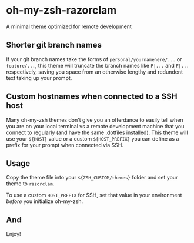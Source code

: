 # oh-my-zsh-razorclam
A minimal theme optimized for remote development

## Shorter git branch names

If your git branch names take the forms of `personal/yournamehere/...` or `feature/...`, this theme will truncate the branch names like `P|...` and `F|...` respectively, saving you space from an otherwise lengthy and redundent text taking up your prompt.

## Custom hostnames when connected to a SSH host

Many oh-my-zsh themes don't give you an offerdance to easily tell when you are on your local terminal vs a remote development machine that you connect to regularly (and have the same .dotfiles installed). This theme will use your `${HOST}` value or a custom `${HOST_PREFIX}` you can define as a prefix for your prompt when connected via SSH.

## Usage

Copy the theme file into your `${ZSH_CUSTOM/themes}` folder and set your theme to `razorclam`.

To use a custom `HOST_PREFIX` for SSH, set that value in your environment _before_ you initialize oh-my-zsh.

## And

Enjoy!
